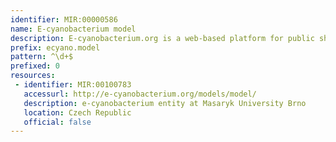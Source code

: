 ```yaml
---
identifier: MIR:00000586
name: E-cyanobacterium model
description: E-cyanobacterium.org is a web-based platform for public sharing, annotation, analysis, and visualisation of dynamical models and wet-lab experiments related to cyanobacteria. It allows models to be represented at different levels of abstraction — as biochemical reaction networks or ordinary differential equations.It provides concise mappings of mathematical models to a formalised consortium-agreed biochemical description, with the aim of connecting the world of biological knowledge with benefits of mathematical description of dynamic processes. This collection references models.
prefix: ecyano.model
pattern: ^\d+$
prefixed: 0
resources:
 - identifier: MIR:00100783
   accessurl: http://e-cyanobacterium.org/models/model/
   description: e-cyanobacterium entity at Masaryk University Brno
   location: Czech Republic
   official: false
---
```


